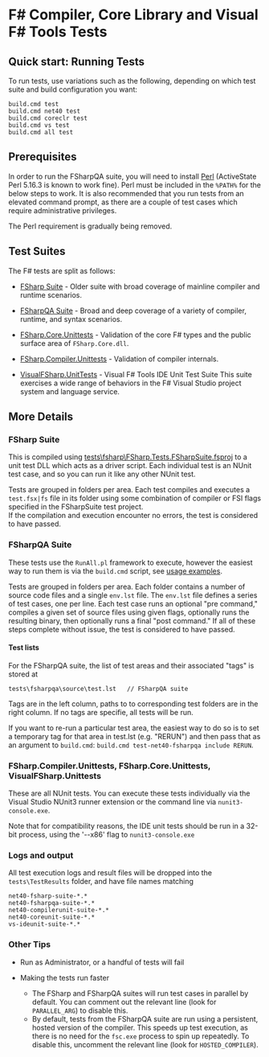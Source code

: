 # F# Compiler, Core Library and Visual F# Tools Tests

## Quick start: Running Tests

To run tests, use variations such as the following, depending on which test suite and build configuration you want:

    build.cmd test
    build.cmd net40 test
    build.cmd coreclr test
    build.cmd vs test
    build.cmd all test

## Prerequisites

In order to run the FSharpQA suite, you will need to install [Perl](http://www.perl.org/get.html) (ActiveState Perl 5.16.3 is known to work fine).
Perl must be included in the `%PATH%` for the below steps to work. It is also recommended that you run tests from an elevated command prompt, as there are a couple of test cases which require administrative privileges.

The Perl requirement is gradually being removed.

## Test Suites

The F# tests are split as follows:

* [FSharp Suite](tests/fsharp) - Older suite with broad coverage of mainline compiler and runtime scenarios.

* [FSharpQA Suite](tests/fsharpqa/Source) - Broad and deep coverage of a variety of compiler, runtime, and syntax scenarios.

* [FSharp.Core.Unittests](src/fsharp/FSharp.Core.Unittests) - Validation of the core F# types and the public surface area of `FSharp.Core.dll`.

* [FSharp.Compiler.Unittests](src/fsharp/FSharp.Compiler.Unittests) - Validation of compiler internals.

* [VisualFSharp.UnitTests](vsintegration/tests/unittests) - Visual F# Tools IDE Unit Test Suite
  This suite exercises a wide range of behaviors in the F# Visual Studio project system and language service.

## More Details

### FSharp Suite

This is compiled using [tests\fsharp\FSharp.Tests.FSharpSuite.fsproj](tests/fsharp/FSharp.Tests.FSharpSuite.fsproj) to a unit test DLL which acts as a driver script. Each individual test is an NUnit test case, and so you can run it like any other NUnit test.

Tests are grouped in folders per area. Each test compiles and executes a `test.fsx|fs` file in its folder using some combination of compiler or FSI flags specified in the FSharpSuite test project.  
If the compilation and execution encounter no errors, the test is considered to have passed.

### FSharpQA Suite

These tests use the `RunAll.pl` framework to execute, however the easiest way to run them is via the `build.cmd` script, see [usage examples](https://github.com/Microsoft/visualfsharp/blob/master/build.cmd#L31).

Tests are grouped in folders per area. Each folder contains a number of source code files and a single `env.lst` file. The `env.lst` file defines a series of test cases, one per line.
Each test case runs an optional "pre command," compiles a given set of source files using given flags, optionally runs the resulting binary, then optionally runs a final "post command." 
If all of these steps complete without issue, the test is considered to have passed.

#### Test lists

For the FSharpQA suite, the list of test areas and their associated "tags" is stored at

    tests\fsharpqa\source\test.lst   // FSharpQA suite

Tags are in the left column, paths to to corresponding test folders are in the right column.  If no tags are specifie, all tests will be run.

If you want to re-run a particular test area, the easiest way to do so is to set a temporary tag for that area in test.lst (e.g. "RERUN") and then pass that as an argument to `build.cmd`: `build.cmd test-net40-fsharpqa include RERUN`.

### FSharp.Compiler.Unittests, FSharp.Core.Unittests, VisualFSharp.Unittests

These are all NUnit tests. You can execute these tests individually via the Visual Studio NUnit3 runner 
extension or the command line via `nunit3-console.exe`.

Note that for compatibility reasons, the IDE unit tests should be run in a 32-bit process, 
using the '--x86' flag to `nunit3-console.exe`



### Logs and output

All test execution logs and result files will be dropped into the `tests\TestResults` folder, and have file names matching

    net40-fsharp-suite-*.*
    net40-fsharpqa-suite-*.*
    net40-compilerunit-suite-*.*
    net40-coreunit-suite-*.*
    vs-ideunit-suite-*.*

### Other Tips

* Run as Administrator, or a handful of tests will fail

* Making the tests run faster
  * The FSharp and FSharpQA suites will run test cases in parallel by default. You can comment out the relevant line (look for `PARALLEL_ARG`) to disable this.
  * By default, tests from the FSharpQA suite are run using a persistent, hosted version of the compiler. This speeds up test execution, as there is no need for the `fsc.exe` process to spin up repeatedly. To disable this, uncomment the relevant line (look for `HOSTED_COMPILER`).
